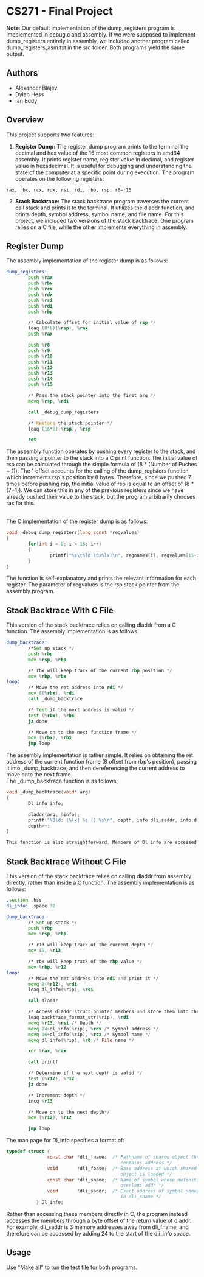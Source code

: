 # CS271 - Final Project
**Note**: Our default implementation of the dump_registers program is imeplemented in debug.c and assembly. If we were supposed to implement dump_registers entirely in assembly, we included another program called dump_registers_asm.txt in the src folder. Both programs yield the same output.

## Authors
- Alexander Blajev 
- Dylan Hess
- Ian Eddy

## Overview

This project supports two features:

  1. **Register Dump:** The register dump program prints to the terminal the decimal and hex value of the 16 most common registers in amd64 assembly. It prints register name, register value in decimal, and register value in hexadecimal. It is useful for debugging and understanding the state of the computer at a specific point during execution. The program operates on the following registers:
  ```
  rax, rbx, rcx, rdx, rsi, rdi, rbp, rsp, r8–r15
  ```
     
  2. **Stack Backtrace:** The stack backtrace program traverses the current call stack and prints it to the terminal. It utilizes the dladdr function, and prints depth, symbol address, symbol name, and file name. For this project, we included two versions of the stack backtrace. One program relies on a C file, while the other implements everything in assembly.

## Register Dump 
The assembly implementation of the register dump is as follows:

```asm
dump_registers:
        push %rax
        push %rbx
        push %rcx
        push %rdx
        push %rsi
        push %rdi
        push %rbp

        /* Calculate offset for initial value of rsp */
        leaq (8*8)(%rsp), %rax
        push %rax

        push %r8
        push %r9
        push %r10
        push %r11
        push %r12
        push %r13
        push %r14
        push %r15

        /* Pass the stack pointer into the first arg */
        movq %rsp, %rdi

        call _debug_dump_registers

        /* Restore the stack pointer */
        leaq (16*8)(%rsp), %rsp

        ret
```
  The assembly function operates by pushing every register to the stack, and then passing a pointer to the stack into a C print function. The initial value of rsp can be calculated through the simple formula of (8 * (Number of Pushes + 1)). The 1 offset accounts for the calling of the dump_registers function, which increments rsp's position by 8 bytes. Therefore, since we pushed 7 times before pushing rsp, the initial value of rsp is equal to an offset of (8 * (7+1)). We can store this in any of the previous registers since we have already pushed their value to the stack, but the program arbitrarily chooses rax for this.  
<br>

The C implementation of the register dump is as follows:
```c
void _debug_dump_registers(long const *regvalues)
{
        for(int i = 0; i < 16; i++)
        {
                printf("%s\t%ld (0x%lx)\n", regnames[i], regvalues[15-i], regvalues[15-i]);
        }
}
```
The function is self-explanatory and prints the relevant information for each register. The parameter of regvalues is the rsp stack pointer from the assembly program.

## Stack Backtrace With C File
This version of the stack backtrace relies on calling dladdr from a C function. The assembly implementation is as follows:
```asm
dump_backtrace:
        /*Set up stack */
        push %rbp
        mov %rsp, %rbp

        /* rbx will keep track of the current rbp position */
        mov %rbp, %rbx
loop:
        /* Move the ret address into rdi */
        mov 8(%rbx), %rdi
        call _dump_backtrace

        /* Test if the next address is valid */
        test (%rbx), %rbx
        jz done

        /* Move on to the next function frame */
        mov (%rbx), %rbx
        jmp loop

```
The assembly implementation is rather simple. It relies on obtaining the ret address of the current function frame (8 offset from rbp's position), passing it into _dump_backtrace, and then dereferencing the current address to move onto the next frame.
<br>
The _dump_backtrace function is as follows;
```c
void _dump_backtrace(void* arg)
{
        Dl_info info;

        dladdr(arg, &info);
        printf("%3ld: [%lx] %s () %s\n", depth, info.dli_saddr, info.dli_sname, info.dli_fname);
        depth++;
}

This function is also straightforward. Members of Dl_info are accessed with the dot operator and printed to the terminal. This contrasts with the approach of stack backtracing without a C file.

```


## Stack Backtrace Without C File
This version of the stack backtrace relies on calling dladdr from assembly directly, rather than inside a C function. The assembly implementation is as follows:

```asm
.section .bss
dl_info: .space 32

dump_backtrace:
        /* Set up stack */
        push %rbp
        mov %rsp, %rbp

        /* r13 will keep track of the current depth */
        mov $0, %r13 

        /* rbx will keep track of the rbp value */
        mov %rbp, %r12
loop:
        /* Move the ret address into rdi and print it */
        movq 8(%r12), %rdi
        leaq dl_info(%rip), %rsi

        call dladdr

        /* Access dladdr struct pointer members and store them into the appropriate args for printf */
        leaq backtrace_format_str(%rip), %rdi
        movq %r13, %rsi /* Depth */
        movq 24+dl_info(%rip), %rdx /* Symbol address */
        movq 16+dl_info(%rip), %rcx /* Symbol name */
        movq dl_info(%rip), %r8 /* File name */

        xor %rax, %rax

        call printf

        /* Determine if the next depth is valid */
        test (%r12), %r12
        jz done

        /* Increment depth */
        incq %r13

        /* Move on to the next depth*/
        mov (%r12), %r12

        jmp loop
```
The man page for Dl_info specifies a format of:

```C
typedef struct {
               const char *dli_fname;  /* Pathname of shared object that
                                          contains address */
               void       *dli_fbase;  /* Base address at which shared
                                          object is loaded */
               const char *dli_sname;  /* Name of symbol whose definition
                                          overlaps addr */
               void       *dli_saddr;  /* Exact address of symbol named
                                          in dli_sname */
           } Dl_info;
```
Rather than accessing these members directly in C, the program instead accesses the members through a byte offset of the return value of dladdr. For example, dli_saddr is 3 memory addresses away from dli_fname, and therefore can be accessed by adding 24 to the start of the dli_info space.

## Usage

Use "Make all" to run the test file for both programs.
